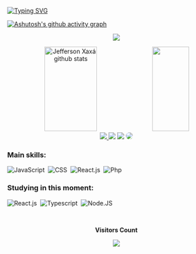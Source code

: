 [![Typing SVG](https://readme-typing-svg.herokuapp.com/?color=ff91a4&size=35&center=true&vCenter=true&width=1000&lines=Business+Intelligence;Data+Analytics;Data+Science)](https://git.io/typing-svg)


[![Ashutosh's github activity graph](https://github-readme-activity-graph.cyclic.app/graph?username=JeffersonLCXaxa&bg_color=false&color=c0c0c0&line=7316a3&point=c0c0c0&area=true&hide_border=true)](https://github.com/ashutosh00710/github-readme-activity-graph)


<p align="center">
  <img src="https://github-profile-trophy.vercel.app/?username=JeffersonLCXaxa&theme=dracula&row=2&no-bg=true&column=3&margin-w=15&margin-h=15" />
</p>


<div align="center">  
  <img width="49%" height="195px" src="https://github-readme-stats.vercel.app/api?username=JeffersonLCXaxa&show_icons=true&count_private=true&hide_border=true&title_color=ff91a4&icon_color=ff91a4&text_color=c9d1d9&bg_color=0d1117" alt="Jefferson Xaxá github stats" /> 
  <img width="41%" height="195px" src="https://github-readme-stats.vercel.app/api/top-langs/?username=JeffersonLCXaxa&layout=compact&hide_border=true&title_color=ff91a4&text_color=ff91a4&bg_color=0d1117" />
</div>


<div align="center"> 
<a href="https://instagram.com/jefferson.xaxa" target="_blank"><img src="https://img.shields.io/badge/-Instagram-E1304C?style=for-the-badge&logo=instagram&logoColor=white"</a>
<a href="https://wa.me/5569981515108" target="_blank"><img src="https://img.shields.io/badge/Whatsapp-007000?style=for-the-badge&logo=whatsapp&logoColor=white" target="_blank"></a>
<a href = "mailto:cmp.1a.jeffersonx470@gmail.com"> <img src="https://img.shields.io/badge/-Gmail-c9d1d9?style=for-the-badge&logo=gmail&logoColor=red" target="_blank"></a>
<a href="https://www.linkedin.com/in/jefferson-xaxá-815516b0/" target="_blank"><img src="https://img.shields.io/badge/-LinkedIn-0000CD?style=for-the-badge&logo=linkedin&logoColor=white" style="border-radius: 30px" target="_blank"></a> 
 </div>
 
 ### Main skills:
![JavaScript](https://img.shields.io/badge/-JavaScript-0D1117?style=for-the-badge&logo=javascript&labelColor=0D1117)&nbsp;
![CSS](https://img.shields.io/badge/-CSS-0D1117?style=for-the-badge&logo=CSS3&logoColor=1572B6&labelColor=0D1117)&nbsp;
![React.js](https://img.shields.io/badge/-React.js-0D1117?style=for-the-badge&logo=react&labelColor=0D1117)&nbsp;
![Php](https://img.shields.io/badge/-php-0D1117?style=for-the-badge&logo=php&logoColor=purple&labelColor=0D1117)&nbsp; 


### Studying in this moment:
![React.js](https://img.shields.io/badge/-React.js-0D1117?style=for-the-badge&logo=react&labelColor=0D1117)&nbsp;
![Typescript](https://img.shields.io/badge/-JavaScript-0D1117?style=for-the-badge&logo=javascript&labelColor=0D1117&textColor=0D1117)&nbsp;
![Node.JS](https://img.shields.io/badge/-Node.JS-0D1117?style=for-the-badge&logo=node.js&labelColor=0D1117&textColor=0D1117)&nbsp;

<div align="center">
<br><p align="centre"><b>Visitors Count</b></p>  
<p align="center"><img align="center" src="https://profile-counter.glitch.me/{JeffersonLCXaxa}/count.svg" /></p> 
<br>
</div>
